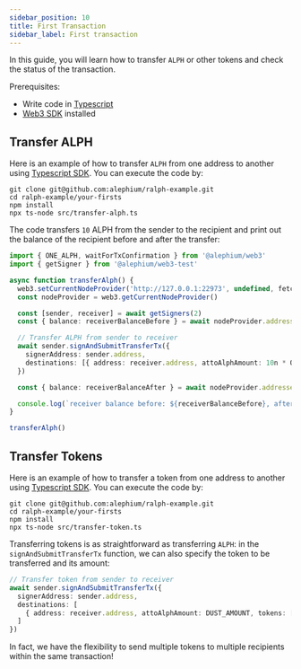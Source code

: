 ```yaml
---
sidebar_position: 10
title: First Transaction
sidebar_label: First transaction
---
```


In this guide, you will learn how to transfer `ALPH` or other tokens
and check the status of the transaction.

Prerequisites:

- Write code in [Typescript](https://www.typescriptlang.org/)
- [Web3 SDK](/sdk/getting-started) installed

## Transfer ALPH

Here is an example of how to transfer `ALPH` from one address to
another using [Typescript SDK](/sdk/getting-started). You can execute the
code by:

```shell
git clone git@github.com:alephium/ralph-example.git
cd ralph-example/your-firsts
npm install
npx ts-node src/transfer-alph.ts
```

The code transfers `10` ALPH
from the sender to the recipient and print out the balance of the
recipient before and after the transfer:

```typescript
import { ONE_ALPH, waitForTxConfirmation } from '@alephium/web3'
import { getSigner } from '@alephium/web3-test'

async function transferAlph() {
  web3.setCurrentNodeProvider('http://127.0.0.1:22973', undefined, fetch)
  const nodeProvider = web3.getCurrentNodeProvider()

  const [sender, receiver] = await getSigners(2)
  const { balance: receiverBalanceBefore } = await nodeProvider.addresses.getAddressesAddressBalance(receiver.address)

  // Transfer ALPH from sender to receiver
  await sender.signAndSubmitTransferTx({
    signerAddress: sender.address,
    destinations: [{ address: receiver.address, attoAlphAmount: 10n * ONE_ALPH }]
  })

  const { balance: receiverBalanceAfter } = await nodeProvider.addresses.getAddressesAddressBalance(receiver.address)

  console.log(`receiver balance before: ${receiverBalanceBefore}, after: ${receiverBalanceAfter}`)
}

transferAlph()
```

## Transfer Tokens

Here is an example of how to transfer a token from one address to
another using [Typescript SDK](/sdk/getting-started). You can execute the
code by:

```shell
git clone git@github.com:alephium/ralph-example.git
cd ralph-example/your-firsts
npm install
npx ts-node src/transfer-token.ts
```

Transferring tokens is as straightforward as transferring `ALPH`: in
the `signAndSubmitTransferTx` function, we can also specify the token
to be transferred and its amount:

```typescript
// Transfer token from sender to receiver
await sender.signAndSubmitTransferTx({
  signerAddress: sender.address,
  destinations: [
    { address: receiver.address, attoAlphAmount: DUST_AMOUNT, tokens: [{ id: tokenId, amount: 10n }] }
  ]
})
```

In fact, we have the flexibility to send multiple tokens to multiple
recipients within the same transaction!
